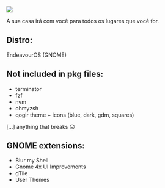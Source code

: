 <img src="https://user-images.githubusercontent.com/60144554/151704633-cb451fd5-d731-4d51-b02f-b983529ac093.png" />

A sua casa irá com você para todos os lugares que você for.

## Distro:

EndeavourOS (GNOME)

## Not included in pkg files:

- terminator
- fzf
- nvm
- ohmyzsh
- qogir theme + icons (blue, dark, gdm, squares)

[...] anything that breaks 😜

## GNOME extensions:

- Blur my Shell
- Gnome 4x UI Improvements
- gTile
- User Themes
